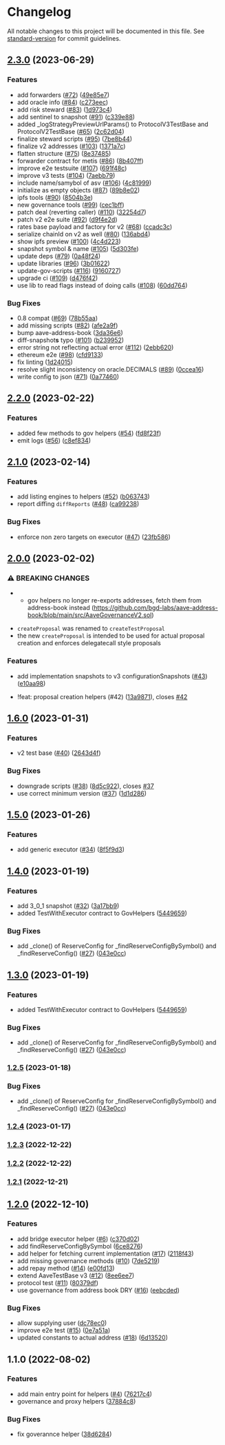 # Changelog

All notable changes to this project will be documented in this file. See [standard-version](https://github.com/conventional-changelog/standard-version) for commit guidelines.

## [2.3.0](https://github.com/bgd-labs/aave-helpers/compare/v2.2.0...v2.3.0) (2023-06-29)


### Features

* add forwarders ([#72](https://github.com/bgd-labs/aave-helpers/issues/72)) ([49e85e7](https://github.com/bgd-labs/aave-helpers/commit/49e85e78a5a7290271e820dd5c5581384c55402a))
* add oracle info ([#84](https://github.com/bgd-labs/aave-helpers/issues/84)) ([c273eec](https://github.com/bgd-labs/aave-helpers/commit/c273eec190a72ae956102a5f2e1dae892704817c))
* add risk steward ([#83](https://github.com/bgd-labs/aave-helpers/issues/83)) ([1d973c4](https://github.com/bgd-labs/aave-helpers/commit/1d973c4f11f9938c8f97c805716a59de9e94474f))
* add sentinel to snapshot ([#91](https://github.com/bgd-labs/aave-helpers/issues/91)) ([c339e88](https://github.com/bgd-labs/aave-helpers/commit/c339e889982651779b2e94dc94a5b1c9ac5563ba))
* added _logStrategyPreviewUrlParams() to ProtocolV3TestBase and ProtocolV2TestBase ([#65](https://github.com/bgd-labs/aave-helpers/issues/65)) ([2c62d04](https://github.com/bgd-labs/aave-helpers/commit/2c62d04bb701c3791f9abe354bef66a23ad09a41))
* finalize steward scripts ([#95](https://github.com/bgd-labs/aave-helpers/issues/95)) ([7be8b44](https://github.com/bgd-labs/aave-helpers/commit/7be8b441c667e2dc7a784b45f8a733cd8382687f))
* finalize v2 addresses ([#103](https://github.com/bgd-labs/aave-helpers/issues/103)) ([1371a7c](https://github.com/bgd-labs/aave-helpers/commit/1371a7cca3777d4f3906a21c45477acc024d453b))
* flatten structure ([#75](https://github.com/bgd-labs/aave-helpers/issues/75)) ([8e37485](https://github.com/bgd-labs/aave-helpers/commit/8e37485ff4a4d76e2783a97a2841bab4d0440836))
* forwarder contract for metis ([#86](https://github.com/bgd-labs/aave-helpers/issues/86)) ([8b407ff](https://github.com/bgd-labs/aave-helpers/commit/8b407ff9554ab5e42b5da37dd5ec15cd13eb2244))
* improve e2e testsuite ([#107](https://github.com/bgd-labs/aave-helpers/issues/107)) ([691f48c](https://github.com/bgd-labs/aave-helpers/commit/691f48cad066c5ea3fe924b906d48c557fe80e53))
* improve v3 tests ([#104](https://github.com/bgd-labs/aave-helpers/issues/104)) ([7aebb79](https://github.com/bgd-labs/aave-helpers/commit/7aebb798c214bce19e777069b140fef94eaecb30))
* include name/samybol of asv ([#106](https://github.com/bgd-labs/aave-helpers/issues/106)) ([4c81999](https://github.com/bgd-labs/aave-helpers/commit/4c819998905a1103ea50e4924d56632a6c77f0ac))
* initialize as empty objects ([#87](https://github.com/bgd-labs/aave-helpers/issues/87)) ([89b8e02](https://github.com/bgd-labs/aave-helpers/commit/89b8e02b29897ba765a546e706fb9c2f74c801d7))
* ipfs tools ([#90](https://github.com/bgd-labs/aave-helpers/issues/90)) ([8504b3e](https://github.com/bgd-labs/aave-helpers/commit/8504b3ebbeed210f98563b77202ba4b2a1c3ef37))
* new governance tools ([#99](https://github.com/bgd-labs/aave-helpers/issues/99)) ([cec1bff](https://github.com/bgd-labs/aave-helpers/commit/cec1bff3ec6b80be7757bc40dfdbb886a9d8a99c))
* patch deal (reverting caller) ([#110](https://github.com/bgd-labs/aave-helpers/issues/110)) ([32254d7](https://github.com/bgd-labs/aave-helpers/commit/32254d7305cf4c021620aba3537bbdb015c591cd))
* patch v2 e2e suite ([#92](https://github.com/bgd-labs/aave-helpers/issues/92)) ([d9f4e2d](https://github.com/bgd-labs/aave-helpers/commit/d9f4e2db82863c7e579f8af5904769f0d5894dec))
* rates base payload and factory for v2 ([#68](https://github.com/bgd-labs/aave-helpers/issues/68)) ([ccadc3c](https://github.com/bgd-labs/aave-helpers/commit/ccadc3caead3dde0835a75f0fe148b903a3692a0))
* serialize chainId on v2 as well ([#80](https://github.com/bgd-labs/aave-helpers/issues/80)) ([136abd4](https://github.com/bgd-labs/aave-helpers/commit/136abd46bb8ee55bc6f0cf505a3886ac541aeff0))
* show ipfs preview ([#100](https://github.com/bgd-labs/aave-helpers/issues/100)) ([4c4d223](https://github.com/bgd-labs/aave-helpers/commit/4c4d223940af14b107a1bc14defabfa5c511fea2))
* snapshot symbol & name ([#105](https://github.com/bgd-labs/aave-helpers/issues/105)) ([5d303fe](https://github.com/bgd-labs/aave-helpers/commit/5d303fe0f0c424d8919953269ddf3851f91dccc4))
* update deps ([#79](https://github.com/bgd-labs/aave-helpers/issues/79)) ([0a48f24](https://github.com/bgd-labs/aave-helpers/commit/0a48f2427814777666c05252aaadad208f52f47a))
* update libraries ([#96](https://github.com/bgd-labs/aave-helpers/issues/96)) ([3b01622](https://github.com/bgd-labs/aave-helpers/commit/3b016220a02bb0fe3a7589e666bb6ea7ffdc3cde))
* update-gov-scripts ([#116](https://github.com/bgd-labs/aave-helpers/issues/116)) ([9160727](https://github.com/bgd-labs/aave-helpers/commit/916072715cd641e4fd337ca084836efd259dcdc3))
* upgrade ci ([#109](https://github.com/bgd-labs/aave-helpers/issues/109)) ([d476f42](https://github.com/bgd-labs/aave-helpers/commit/d476f421589e246b5870889a7d0bf75e4b6c3950))
* use lib to read flags instead of doing calls ([#108](https://github.com/bgd-labs/aave-helpers/issues/108)) ([60dd764](https://github.com/bgd-labs/aave-helpers/commit/60dd764f9914ad08230601a8c07b42a30d433d3c))


### Bug Fixes

* 0.8 compat ([#69](https://github.com/bgd-labs/aave-helpers/issues/69)) ([78b55aa](https://github.com/bgd-labs/aave-helpers/commit/78b55aadb671b03cde196673d3524399a21bbf33))
* add missing scripts ([#82](https://github.com/bgd-labs/aave-helpers/issues/82)) ([afe2a9f](https://github.com/bgd-labs/aave-helpers/commit/afe2a9fd060a5a6ff9871f448548e5009e1de6ea))
* bump aave-address-book ([3da36e6](https://github.com/bgd-labs/aave-helpers/commit/3da36e6fdfd6543bb1c6f7b7b2fcc0506015a97c))
* diff-snapshot**s** typo ([#101](https://github.com/bgd-labs/aave-helpers/issues/101)) ([b239952](https://github.com/bgd-labs/aave-helpers/commit/b2399522b7f41477358e61c48eec0dbb2ffbd29f))
* error string not reflecting actual error ([#112](https://github.com/bgd-labs/aave-helpers/issues/112)) ([2ebb620](https://github.com/bgd-labs/aave-helpers/commit/2ebb62097723c2bcb95b4a01c2eff336dae50a6f))
* ethereum e2e ([#98](https://github.com/bgd-labs/aave-helpers/issues/98)) ([cfd9133](https://github.com/bgd-labs/aave-helpers/commit/cfd91334e58b36fdeb0296d3cb8e40a85ed3d954))
* fix linting ([1d24015](https://github.com/bgd-labs/aave-helpers/commit/1d2401543d737dd9aa621b5a8730afa55714fe03))
* resolve slight inconsistency on oracle.DECIMALS ([#89](https://github.com/bgd-labs/aave-helpers/issues/89)) ([0ccea16](https://github.com/bgd-labs/aave-helpers/commit/0ccea1639301700c59db40586cf36f96d08b7457))
* write config to json ([#71](https://github.com/bgd-labs/aave-helpers/issues/71)) ([0a77460](https://github.com/bgd-labs/aave-helpers/commit/0a774604ebf4019a9dc44768e2085a1ea053d6db))

## [2.2.0](https://github.com/bgd-labs/aave-helpers/compare/v2.1.0...v2.2.0) (2023-02-22)


### Features

* added few methods to gov helpers ([#54](https://github.com/bgd-labs/aave-helpers/issues/54)) ([fd8f23f](https://github.com/bgd-labs/aave-helpers/commit/fd8f23fe701324d202599e3255fd7d52fb611321))
* emit logs ([#56](https://github.com/bgd-labs/aave-helpers/issues/56)) ([c8ef834](https://github.com/bgd-labs/aave-helpers/commit/c8ef8348647a33a38562ba35892366afde0d93b4))

## [2.1.0](https://github.com/bgd-labs/aave-helpers/compare/v2.0.0...v2.1.0) (2023-02-14)


### Features

* add listing engines to helpers ([#52](https://github.com/bgd-labs/aave-helpers/issues/52)) ([b063743](https://github.com/bgd-labs/aave-helpers/commit/b063743a0b206a0e2cf073740ea2d94e4cc4cb6e))
* report diffing `diffReports` ([#48](https://github.com/bgd-labs/aave-helpers/issues/48)) ([ca99238](https://github.com/bgd-labs/aave-helpers/commit/ca992385b8542254494463ca005603b42f9f1119))


### Bug Fixes

* enforce non zero targets on executor ([#47](https://github.com/bgd-labs/aave-helpers/issues/47)) ([23fb586](https://github.com/bgd-labs/aave-helpers/commit/23fb58612dc7b08829a137983577c85b919581a7))

## [2.0.0](https://github.com/bgd-labs/aave-helpers/compare/v1.6.0...v2.0.0) (2023-02-02)


### ⚠ BREAKING CHANGES

* - gov helpers no longer re-exports addresses, fetch them from address-book instead (https://github.com/bgd-labs/aave-address-book/blob/main/src/AaveGovernanceV2.sol)
- `createProposal` was renamed to `createTestProposal`
- the new `createProposal` is intended to be used for actual proposal creation and enforces delegatecall style proposals

### Features

* add implementation snapshots to v3 configurationSnapshots ([#43](https://github.com/bgd-labs/aave-helpers/issues/43)) ([e10aa98](https://github.com/bgd-labs/aave-helpers/commit/e10aa98d42b5cafa862671fee189e0d54a2fddfa))


* !feat: proposal creation helpers (#42) ([13a9871](https://github.com/bgd-labs/aave-helpers/commit/13a987167450a65fe27d9df940628c26b6780b33)), closes [#42](https://github.com/bgd-labs/aave-helpers/issues/42)

## [1.6.0](https://github.com/bgd-labs/aave-helpers/compare/v1.5.0...v1.6.0) (2023-01-31)


### Features

* v2 test base ([#40](https://github.com/bgd-labs/aave-helpers/issues/40)) ([2643d4f](https://github.com/bgd-labs/aave-helpers/commit/2643d4f07cc9fd669d780851705fb4d243a60a9d))


### Bug Fixes

* downgrade scripts ([#38](https://github.com/bgd-labs/aave-helpers/issues/38)) ([8d5c922](https://github.com/bgd-labs/aave-helpers/commit/8d5c922296a82991d93676475cf3d9c9952ed7e1)), closes [#37](https://github.com/bgd-labs/aave-helpers/issues/37)
* use correct minimum version ([#37](https://github.com/bgd-labs/aave-helpers/issues/37)) ([1d1d286](https://github.com/bgd-labs/aave-helpers/commit/1d1d2864f1abda6582c315dff1bce3062cc38a14))

## [1.5.0](https://github.com/bgd-labs/aave-helpers/compare/v1.4.0...v1.5.0) (2023-01-26)


### Features

* add generic executor ([#34](https://github.com/bgd-labs/aave-helpers/issues/34)) ([8f5f9d3](https://github.com/bgd-labs/aave-helpers/commit/8f5f9d3e3b9bbf09cf90625d0f568f0025724f68))

## [1.4.0](https://github.com/bgd-labs/aave-helpers/compare/v1.2.3...v1.4.0) (2023-01-19)


### Features

* add 3_0_1 snapshot ([#32](https://github.com/bgd-labs/aave-helpers/issues/32)) ([3a17bb9](https://github.com/bgd-labs/aave-helpers/commit/3a17bb9ec62f30ce14126e6585d8a66c27ded5e0))
* added TestWithExecutor contract to GovHelpers ([5449659](https://github.com/bgd-labs/aave-helpers/commit/5449659a6599af29d367e3753acfb056747f53a3))


### Bug Fixes

* add _clone() of ReserveConfig for _findReserveConfigBySymbol() and _findReserveConfig() ([#27](https://github.com/bgd-labs/aave-helpers/issues/27)) ([043e0cc](https://github.com/bgd-labs/aave-helpers/commit/043e0cc275882f44410bedd56f0d173c254e403c))

## [1.3.0](https://github.com/bgd-labs/aave-helpers/compare/v1.2.3...v1.3.0) (2023-01-19)


### Features

* added TestWithExecutor contract to GovHelpers ([5449659](https://github.com/bgd-labs/aave-helpers/commit/5449659a6599af29d367e3753acfb056747f53a3))


### Bug Fixes

* add _clone() of ReserveConfig for _findReserveConfigBySymbol() and _findReserveConfig() ([#27](https://github.com/bgd-labs/aave-helpers/issues/27)) ([043e0cc](https://github.com/bgd-labs/aave-helpers/commit/043e0cc275882f44410bedd56f0d173c254e403c))

### [1.2.5](https://github.com/bgd-labs/aave-helpers/compare/v1.2.3...v1.2.5) (2023-01-18)


### Bug Fixes

* add _clone() of ReserveConfig for _findReserveConfigBySymbol() and _findReserveConfig() ([#27](https://github.com/bgd-labs/aave-helpers/issues/27)) ([043e0cc](https://github.com/bgd-labs/aave-helpers/commit/043e0cc275882f44410bedd56f0d173c254e403c))

### [1.2.4](https://github.com/bgd-labs/aave-helpers/compare/v1.2.3...v1.2.4) (2023-01-17)

### [1.2.3](https://github.com/bgd-labs/aave-helpers/compare/v1.2.2...v1.2.3) (2022-12-22)

### [1.2.2](https://github.com/bgd-labs/aave-helpers/compare/v1.2.1...v1.2.2) (2022-12-22)

### [1.2.1](https://github.com/bgd-labs/aave-helpers/compare/v1.2.0...v1.2.1) (2022-12-21)

## [1.2.0](https://github.com/bgd-labs/aave-helpers/compare/v1.1.0...v1.2.0) (2022-12-10)


### Features

* add bridge executor helper ([#6](https://github.com/bgd-labs/aave-helpers/issues/6)) ([c370d02](https://github.com/bgd-labs/aave-helpers/commit/c370d021d365c3a0a52c8022e0dc83f5bd656bc9))
* add findReserveConfigBySymbol ([6ce8276](https://github.com/bgd-labs/aave-helpers/commit/6ce82762b37f39d9ed1c13d96d4da3aafb0d3fa1))
* add helper for fetching current implementation ([#17](https://github.com/bgd-labs/aave-helpers/issues/17)) ([2118f43](https://github.com/bgd-labs/aave-helpers/commit/2118f43a4c1d6eb1f27aaa36e2a703288d40569d))
* add missing governance methods ([#10](https://github.com/bgd-labs/aave-helpers/issues/10)) ([7de5219](https://github.com/bgd-labs/aave-helpers/commit/7de52196667e7f411d3c5ba403138948451a1dee))
* add repay method ([#14](https://github.com/bgd-labs/aave-helpers/issues/14)) ([e00fd13](https://github.com/bgd-labs/aave-helpers/commit/e00fd1381616c2373acf74e2f30aec467d1b7468))
* extend AaveTestBase v3 ([#12](https://github.com/bgd-labs/aave-helpers/issues/12)) ([8ee6ee7](https://github.com/bgd-labs/aave-helpers/commit/8ee6ee727e0c0a6970a4171b1b51bc3cc0b2f727))
* protocol test ([#11](https://github.com/bgd-labs/aave-helpers/issues/11)) ([80379df](https://github.com/bgd-labs/aave-helpers/commit/80379dfd60e9b205c0b42e741a9ecc9fc24de072))
* use governance from address book DRY ([#16](https://github.com/bgd-labs/aave-helpers/issues/16)) ([eebcded](https://github.com/bgd-labs/aave-helpers/commit/eebcded1684bb0feed13fb01f4d9bd9fd42c0618))


### Bug Fixes

* allow supplying user ([dc78ec0](https://github.com/bgd-labs/aave-helpers/commit/dc78ec0931d0151f4f936b7fe2bddb003885d3bd))
* improve e2e test ([#15](https://github.com/bgd-labs/aave-helpers/issues/15)) ([0e7a51a](https://github.com/bgd-labs/aave-helpers/commit/0e7a51afbc174efcf9a037a4a24c14dd162e36eb))
* updated constants to actual address ([#18](https://github.com/bgd-labs/aave-helpers/issues/18)) ([6d13520](https://github.com/bgd-labs/aave-helpers/commit/6d1352014561faeea5039be35c9b6de24e709e31))

## 1.1.0 (2022-08-02)


### Features

* add main entry point for helpers ([#4](https://github.com/bgd-labs/aave-helpers/issues/4)) ([76217c4](https://github.com/bgd-labs/aave-helpers/commit/76217c48de701501a0d9887e6e9b7153159dc31b))
* governance and proxy helpers ([37884c8](https://github.com/bgd-labs/aave-helpers/commit/37884c8d853af8eba5d592c8c5f35010b2161aaa))


### Bug Fixes

* fix goverannce helper ([38d6284](https://github.com/bgd-labs/aave-helpers/commit/38d6284dec1fd24413fefb8e7ae1c1a70df50966))
